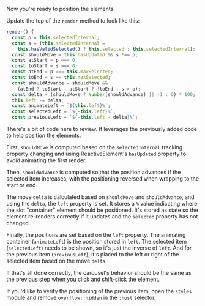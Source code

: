 Now you're ready to position the elements.

Update the top of the `render` method to look like this:

```ts
render() {
  const p = this.selectedInternal;
  const s = (this.selectedInternal =
    this.hasValidSelected() ? this.selected : this.selectedInternal);
  const shouldMove = this.hasUpdated && s !== p;
  const atStart = p === 0;
  const toStart = s === 0;
  const atEnd = p === this.maxSelected;
  const toEnd = s == this.maxSelected;
  const shouldAdvance = shouldMove &&
    (atEnd ? toStart : atStart ? !toEnd : s > p);
  const delta = (shouldMove ? Number(shouldAdvance) || -1 : 0) * 100;
  this.left -= delta;
  const animateLeft = `${this.left}%`;
  const selectedLeft = `${-this.left}%`;
  const previousLeft = `${-this.left - delta}%`;
```

There's a bit of code here to review. It leverages the previously added code
to help position the elements.

First, `shouldMove` is computed based on the `selectedInternal`
tracking property changing and using ReactiveElement's `hasUpdated` property
to avoid animating the first render.

Then, `shouldAdvance` is computed so that the position advances if the selected
item increases, with the positioning reversed when wrapping to the start or end.

The move `delta` is calculated based on `shouldMove` and `shouldAdvance`, and
using the `delta`, the `left` property is set. It stores a `%` value indicating
where the slot "container" element should be positioned. It's stored as state
so the element re-renders correctly if it updates and the `selected` property
has not changed.

Finally, the positions are set based on the `left` property. The animating
container (`animateLeft`) is the position stored in `left`.
The selected item (`selectedLeft`) needs to be shown, so it's just the inverse
of `left`. And for the previous item (`previousLeft`), it's placed to the left
or right of the selected item based on the move `delta`.

If that's all done correctly, the carousel's behavior should be the same
as the previous step when you click and shift-click the element.

If you'd like to verify the positioning of the previous item, open the
`styles` module and remove `overflow: hidden` in the `:host` selector.
